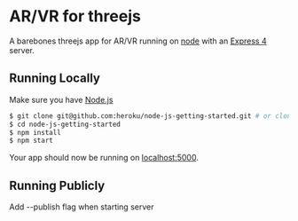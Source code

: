 # AR/VR for threejs

A barebones threejs app for AR/VR running on [node](http://nodejs.org) with an [Express 4](http://expressjs.com/) server.

## Running Locally

Make sure you have [Node.js](http://nodejs.org/)

```sh
$ git clone git@github.com:heroku/node-js-getting-started.git # or clone your own fork
$ cd node-js-getting-started
$ npm install
$ npm start
```

Your app should now be running on [localhost:5000](http://localhost:5000/).

## Running Publicly
Add --publish flag when starting server
